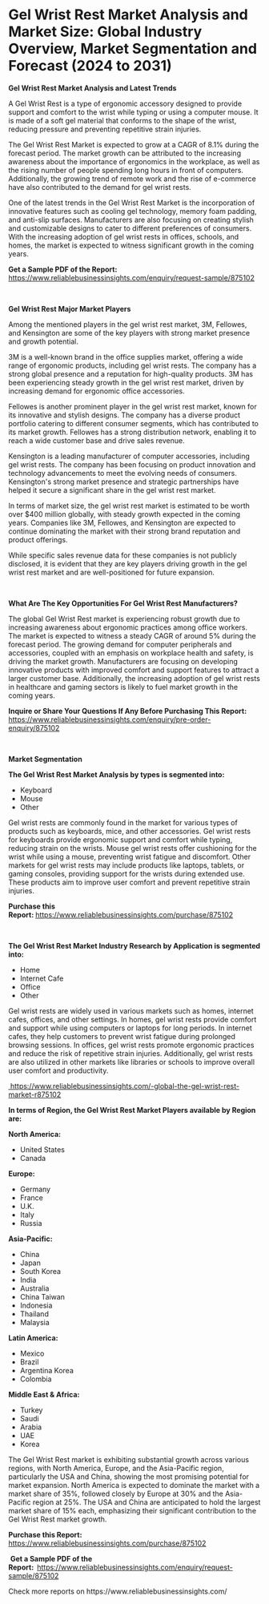 <p><h1>Gel Wrist Rest Market Analysis and Market Size: Global Industry Overview, Market Segmentation and Forecast (2024 to 2031)</h1></p><p><strong>Gel Wrist Rest Market Analysis and Latest Trends</strong></p>
<p><p>A Gel Wrist Rest is a type of ergonomic accessory designed to provide support and comfort to the wrist while typing or using a computer mouse. It is made of a soft gel material that conforms to the shape of the wrist, reducing pressure and preventing repetitive strain injuries. </p><p>The Gel Wrist Rest Market is expected to grow at a CAGR of 8.1% during the forecast period. The market growth can be attributed to the increasing awareness about the importance of ergonomics in the workplace, as well as the rising number of people spending long hours in front of computers. Additionally, the growing trend of remote work and the rise of e-commerce have also contributed to the demand for gel wrist rests.</p><p>One of the latest trends in the Gel Wrist Rest Market is the incorporation of innovative features such as cooling gel technology, memory foam padding, and anti-slip surfaces. Manufacturers are also focusing on creating stylish and customizable designs to cater to different preferences of consumers. With the increasing adoption of gel wrist rests in offices, schools, and homes, the market is expected to witness significant growth in the coming years.</p></p>
<p><strong>Get a Sample PDF of the Report:&nbsp;</strong> <a href="https://www.reliablebusinessinsights.com/enquiry/request-sample/875102">https://www.reliablebusinessinsights.com/enquiry/request-sample/875102</a></p>
<p>&nbsp;</p>
<p><strong>Gel Wrist Rest Major Market Players</strong></p>
<p><p>Among the mentioned players in the gel wrist rest market, 3M, Fellowes, and Kensington are some of the key players with strong market presence and growth potential. </p><p>3M is a well-known brand in the office supplies market, offering a wide range of ergonomic products, including gel wrist rests. The company has a strong global presence and a reputation for high-quality products. 3M has been experiencing steady growth in the gel wrist rest market, driven by increasing demand for ergonomic office accessories.</p><p>Fellowes is another prominent player in the gel wrist rest market, known for its innovative and stylish designs. The company has a diverse product portfolio catering to different consumer segments, which has contributed to its market growth. Fellowes has a strong distribution network, enabling it to reach a wide customer base and drive sales revenue.</p><p>Kensington is a leading manufacturer of computer accessories, including gel wrist rests. The company has been focusing on product innovation and technology advancements to meet the evolving needs of consumers. Kensington's strong market presence and strategic partnerships have helped it secure a significant share in the gel wrist rest market.</p><p>In terms of market size, the gel wrist rest market is estimated to be worth over $400 million globally, with steady growth expected in the coming years. Companies like 3M, Fellowes, and Kensington are expected to continue dominating the market with their strong brand reputation and product offerings.</p><p>While specific sales revenue data for these companies is not publicly disclosed, it is evident that they are key players driving growth in the gel wrist rest market and are well-positioned for future expansion.</p></p>
<p>&nbsp;</p>
<p><strong>What Are The Key Opportunities For Gel Wrist Rest Manufacturers?</strong></p>
<p><p>The global Gel Wrist Rest market is experiencing robust growth due to increasing awareness about ergonomic practices among office workers. The market is expected to witness a steady CAGR of around 5% during the forecast period. The growing demand for computer peripherals and accessories, coupled with an emphasis on workplace health and safety, is driving the market growth. Manufacturers are focusing on developing innovative products with improved comfort and support features to attract a larger customer base. Additionally, the increasing adoption of gel wrist rests in healthcare and gaming sectors is likely to fuel market growth in the coming years.</p></p>
<p><strong>Inquire or Share Your Questions If Any Before Purchasing This Report:</strong> <a href="https://www.reliablebusinessinsights.com/enquiry/pre-order-enquiry/875102">https://www.reliablebusinessinsights.com/enquiry/pre-order-enquiry/875102</a></p>
<p>&nbsp;</p>
<p><strong>Market Segmentation</strong></p>
<p><strong>The Gel Wrist Rest Market Analysis by types is segmented into:</strong></p>
<p><ul><li>Keyboard</li><li>Mouse</li><li>Other</li></ul></p>
<p><p>Gel wrist rests are commonly found in the market for various types of products such as keyboards, mice, and other accessories. Gel wrist rests for keyboards provide ergonomic support and comfort while typing, reducing strain on the wrists. Mouse gel wrist rests offer cushioning for the wrist while using a mouse, preventing wrist fatigue and discomfort. Other markets for gel wrist rests may include products like laptops, tablets, or gaming consoles, providing support for the wrists during extended use. These products aim to improve user comfort and prevent repetitive strain injuries.</p></p>
<p><strong>Purchase this Report:&nbsp;</strong><a href="https://www.reliablebusinessinsights.com/purchase/875102">https://www.reliablebusinessinsights.com/purchase/875102</a></p>
<p>&nbsp;</p>
<p><strong>The Gel Wrist Rest Market Industry Research by Application is segmented into:</strong></p>
<p><ul><li>Home</li><li>Internet Cafe</li><li>Office</li><li>Other</li></ul></p>
<p><p>Gel wrist rests are widely used in various markets such as homes, internet cafes, offices, and other settings. In homes, gel wrist rests provide comfort and support while using computers or laptops for long periods. In internet cafes, they help customers to prevent wrist fatigue during prolonged browsing sessions. In offices, gel wrist rests promote ergonomic practices and reduce the risk of repetitive strain injuries. Additionally, gel wrist rests are also utilized in other markets like libraries or schools to improve overall user comfort and productivity.</p></p>
<p><a href="https://www.reliablebusinessinsights.com/-global-the-gel-wrist-rest-market-r875102">&nbsp;https://www.reliablebusinessinsights.com/-global-the-gel-wrist-rest-market-r875102</a></p>
<p><strong>In terms of Region, the Gel Wrist Rest Market Players available by Region are:</strong></p>
<p>
    <p> <strong> North America: </strong>
        <ul>
            <li>United States</li>
            <li>Canada</li>
        </ul>
        </p> 
    <p> <strong> Europe: </strong>
        <ul>
            <li>Germany</li>
            <li>France</li>
            <li>U.K.</li>
            <li>Italy</li>
            <li>Russia</li>
        </ul>
        </p> 
    <p> <strong> Asia-Pacific: </strong>
        <ul>
            <li>China</li>
            <li>Japan</li>
            <li>South Korea</li>
            <li>India</li>
            <li>Australia</li>
            <li>China Taiwan</li>
            <li>Indonesia</li>
            <li>Thailand</li>
            <li>Malaysia</li>
        </ul>
        </p> 
    <p> <strong> Latin America: </strong>
        <ul>
            <li>Mexico</li>
            <li>Brazil</li>
            <li>Argentina Korea</li>
            <li>Colombia</li>
        </ul>
        </p> 
    <p> <strong> Middle East & Africa: </strong>
        <ul>
            <li>Turkey</li>
            <li>Saudi</li>
            <li>Arabia</li>
            <li>UAE</li>
            <li>Korea</li>
        </ul>
    </p>
    </p>
<p><p>The Gel Wrist Rest market is exhibiting substantial growth across various regions, with North America, Europe, and the Asia-Pacific region, particularly the USA and China, showing the most promising potential for market expansion. North America is expected to dominate the market with a market share of 35%, followed closely by Europe at 30% and the Asia-Pacific region at 25%. The USA and China are anticipated to hold the largest market share of 15% each, emphasizing their significant contribution to the Gel Wrist Rest market growth.</p></p>
<p><strong>Purchase this Report: </strong><a href="https://www.reliablebusinessinsights.com/purchase/875102">https://www.reliablebusinessinsights.com/purchase/875102</a></p>
<p>&nbsp;<strong>Get a Sample PDF of the Report:&nbsp;&nbsp;</strong><a href="https://www.reliablebusinessinsights.com/enquiry/request-sample/875102">https://www.reliablebusinessinsights.com/enquiry/request-sample/875102</a></p>
<p><strong></strong></p>
<p>Check more reports on https://www.reliablebusinessinsights.com/</p>